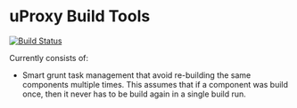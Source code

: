 # uProxy Build Tools

[![Build Status](https://travis-ci.org/uProxy/build-tools.png?branch=master)](https://travis-ci.org/uProxy/build-tools)

Currently consists of:

 * Smart grunt task management that avoid re-building the same components multiple times. This assumes that if a component was build once, then it never has to be build again in a single build run.
